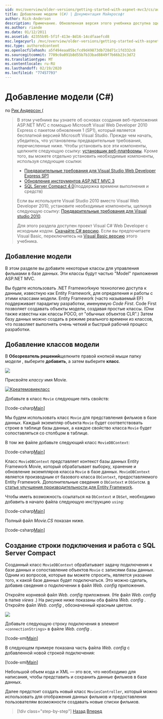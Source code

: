 ```yaml
---
uid: mvc/overview/older-versions/getting-started-with-aspnet-mvc3/cs/adding-a-model
title: Добавление модели (C#) | Документация Майкрософт
author: Rick-Anderson
description: Примечание. Обновленная версия этого учебника доступна здесь, в которой используется ASP.NET MVC 5 и Visual Studio 2013. Он более безопасен, гораздо проще в исполнении и демонстрации...
ms.author: riande
ms.date: 01/12/2011
ms.assetid: 42355b95-5f1f-413e-8d16-14cdfaaefcd8
msc.legacyurl: /mvc/overview/older-versions/getting-started-with-aspnet-mvc3/cs/adding-a-model
msc.type: authoredcontent
ms.openlocfilehash: a5f494eaa05bcfcd9d49873db728d71c1fd332c8
ms.sourcegitcommit: 7709c0a091b8d55b7b33bad8849f7b66b23c3d72
ms.translationtype: MT
ms.contentlocale: ru-RU
ms.lasthandoff: 02/19/2020
ms.locfileid: "77457793"
---
```

# <a name="adding-a-model-c"></a>Добавление модели (C#)

по [Рик Андерсон (](https://twitter.com/RickAndMSFT)

> В этом учебнике вы узнаете об основах создания веб-приложения ASP.NET MVC с помощью Microsoft Visual Web Developer 2010 Express с пакетом обновления 1 (SP1), который является бесплатной версией Microsoft Visual Studio. Прежде чем начать, убедитесь, что установлены предварительные требования, перечисленные ниже. Чтобы установить все эти компоненты, щелкните следующую ссылку: [установщик веб-платформы](https://www.microsoft.com/web/gallery/install.aspx?appid=VWD2010SP1Pack). Кроме того, вы можете отдельно установить необходимые компоненты, используя следующие ссылки:
> 
> - [Предварительные требования для Visual Studio Web Developer Express SP1](https://www.microsoft.com/web/gallery/install.aspx?appid=VWD2010SP1Pack)
> - [Обновление инструментов ASP.NET MVC 3](https://www.microsoft.com/web/gallery/install.aspx?appsxml=&amp;appid=MVC3)
> - [SQL Server Compact 4,0](https://www.microsoft.com/web/gallery/install.aspx?appid=SQLCE;SQLCEVSTools_4_0)(поддержка времени выполнения и средств)
> 
> Если вы используете Visual Studio 2010 вместо Visual Web Developer 2010, установите необходимые компоненты, щелкнув следующую ссылку: [Предварительные требования для Visual studio 2010](https://www.microsoft.com/web/gallery/install.aspx?appsxml=&amp;appid=VS2010SP1Pack).
> 
> Для этого раздела доступен проект Visual C# Web Developer с исходным кодом. [Скачайте C# версию](https://code.msdn.microsoft.com/Introduction-to-MVC-3-10d1b098). Если вы предпочитаете Visual Basic, переключитесь на [Visual Basic версию](../vb/adding-a-model.md) этого учебника.

## <a name="adding-a-model"></a>Добавление модели

В этом разделе вы добавите некоторые классы для управления фильмами в базе данных. Эти классы будут частью "Model" приложения ASP.NET MVC.

Вы будете использовать .NET Frameworkную технологию доступа к данным, известную как Entity Framework, для определения и работы с этими классами модели. Entity Framework (часто называемый EF) поддерживает парадигму разработки, именуемую *Code First*. Code First позволяет создавать объекты модели, создавая простые классы. (Они также известны как классы POCO, от "обычных объектов CLR".) Затем базу данных можно создать в режиме реального времени из классов, что позволяет выполнять очень четкий и быстрый рабочий процесс разработки.

## <a name="adding-model-classes"></a>Добавление классов модели

В **Обозреватель решений**щелкните правой кнопкой мыши папку *модели* , выберите **добавить**, а затем выберите **класс**.

![](adding-a-model/_static/image1.png)

Присвойте *классу* имя Movie.

[![Креатемовиекласс](adding-a-model/_static/image3.png)](adding-a-model/_static/image2.png)

Добавьте в класс `Movie` следующие пять свойств:

[!code-csharp[Main](adding-a-model/samples/sample1.cs)]

Мы будем использовать класс `Movie` для представления фильмов в базе данных. Каждый экземпляр объекта `Movie` будет соответствовать строке в таблице базы данных, а каждое свойство класса `Movie` будет сопоставляться со столбцом в таблице.

В том же файле добавьте следующий класс `MovieDBContext`:

[!code-csharp[Main](adding-a-model/samples/sample2.cs)]

Класс `MovieDBContext` представляет контекст базы данных Entity Framework Movie, который обрабатывает выборку, хранение и обновление экземпляров класса `Movie` в базе данных. `MovieDBContext` является производным от базового класса `DbContext`, предоставляемого Entity Framework. Дополнительные сведения о `DbContext` и `DbSet`см. [в статье улучшения производительности для Entity Framework](https://blogs.msdn.com/b/efdesign/archive/2010/06/21/productivity-improvements-for-the-entity-framework.aspx?wa=wsignin1.0).

Чтобы иметь возможность ссылаться на `DbContext` и `DbSet`, необходимо добавить в начало файла следующую инструкцию `using`:

[!code-csharp[Main](adding-a-model/samples/sample3.cs)]

Полный файл *Movie.CS* показан ниже.

[!code-csharp[Main](adding-a-model/samples/sample4.cs)]

## <a name="creating-a-connection-string-and-working-with-sql-server-compact"></a>Создание строки подключения и работа с SQL Server Compact

Созданный класс `MovieDBContext` обрабатывает задачу подключения к базе данных и сопоставление объектов `Movie` с записями базы данных. Одним из вопросов, которые вы можете спросить, является указание того, к какой базе данных будет подключаться. Это можно сделать, добавив сведения о подключении в файл *Web. config* приложения.

Откройте корневой файл *Web. config* приложения. (Не файл *Web. config* в папке *views* .) На рисунке ниже показаны оба файла *Web. config* . Откройте файл *Web. config* , обозначенный красным цветом.

![](adding-a-model/_static/image4.png)

Добавьте следующую строку подключения в элемент `<connectionStrings>` в файле *Web. config* .

[!code-xml[Main](adding-a-model/samples/sample5.xml)]

В следующем примере показана часть файла *Web. config* с добавленной новой строкой подключения:

[!code-xml[Main](adding-a-model/samples/sample6.xml)]

Небольшой объем кода и XML — это все, что необходимо для написания, чтобы представить и сохранить данные фильмов в базе данных.

Далее предстоит создать новый класс `MoviesController`, который можно использовать для отображения данных фильмов и предоставления пользователям возможности создавать новые списки фильмов.

> [!div class="step-by-step"]
> [Назад](adding-a-view.md)
> [Вперед](accessing-your-models-data-from-a-controller.md)
